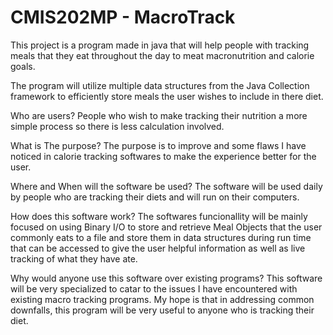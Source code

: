# CMIS202MP - MacroTrack
This project is a program made in java that will help people with tracking meals that they eat throughout the day to meat macronutrition and calorie goals.

The program will utilize multiple data structures from the Java Collection framework to efficiently store meals the user wishes to include in there diet.

Who are users? People who wish to make tracking their nutrition a more simple process so there is less calculation involved.

What is The purpose? The purpose is to improve and some flaws I have noticed in calorie tracking softwares to make the experience better for the user.

Where and When will the software be used? The software will be used daily by people who are tracking their diets and will run on their computers.

How does this software work? The softwares funcionallity will be mainly focused on using Binary I/O to store and retrieve Meal Objects that the user commonly eats to a file and store them in data structures during run time that can be accessed to give the user helpful information as well as live tracking of what they have ate.

Why would anyone use this software over existing programs? This software will be very specialized to catar to the issues I have encountered with existing macro tracking programs. My hope is that in addressing common downfalls, this program will be very useful to anyone who is tracking their diet.
